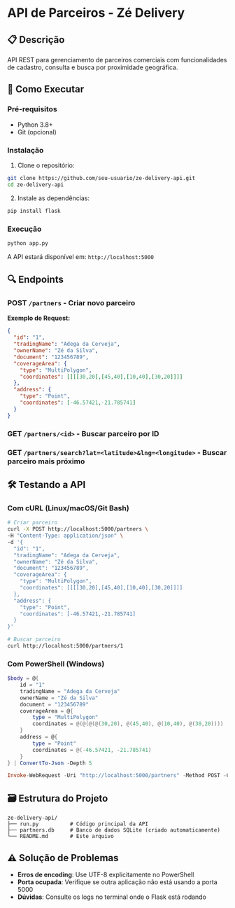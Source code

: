 # API de Parceiros - Zé Delivery

## 📋 Descrição
API REST para gerenciamento de parceiros comerciais com funcionalidades de cadastro, consulta e busca por proximidade geográfica.

## 🚀 Como Executar

### Pré-requisitos
- Python 3.8+
- Git (opcional)

### Instalação
1. Clone o repositório:
```bash
git clone https://github.com/seu-usuario/ze-delivery-api.git
cd ze-delivery-api
```

2. Instale as dependências:
```bash
pip install flask
```

### Execução
```bash
python app.py
```
A API estará disponível em: `http://localhost:5000`

## 🔍 Endpoints

### POST `/partners` - Criar novo parceiro
**Exemplo de Request:**
```json
{
  "id": "1",
  "tradingName": "Adega da Cerveja",
  "ownerName": "Zé da Silva",
  "document": "123456789",
  "coverageArea": {
    "type": "MultiPolygon",
    "coordinates": [[[[30,20],[45,40],[10,40],[30,20]]]]
  },
  "address": {
    "type": "Point",
    "coordinates": [-46.57421,-21.785741]
  }
}
```

### GET `/partners/<id>` - Buscar parceiro por ID

### GET `/partners/search?lat=<latitude>&lng=<longitude>` - Buscar parceiro mais próximo

## 🛠️ Testando a API

### Com cURL (Linux/macOS/Git Bash)
```bash
# Criar parceiro
curl -X POST http://localhost:5000/partners \
-H "Content-Type: application/json" \
-d '{
  "id": "1",
  "tradingName": "Adega da Cerveja",
  "ownerName": "Zé da Silva",
  "document": "123456789",
  "coverageArea": {
    "type": "MultiPolygon",
    "coordinates": [[[[30,20],[45,40],[10,40],[30,20]]]]
  },
  "address": {
    "type": "Point",
    "coordinates": [-46.57421,-21.785741]
  }
}'

# Buscar parceiro
curl http://localhost:5000/partners/1
```

### Com PowerShell (Windows)
```powershell
$body = @{
    id = "1"
    tradingName = "Adega da Cerveja"
    ownerName = "Zé da Silva"
    document = "123456789"
    coverageArea = @{
        type = "MultiPolygon"
        coordinates = @(@(@(@(30,20), @(45,40), @(10,40), @(30,20))))
    }
    address = @{
        type = "Point"
        coordinates = @(-46.57421, -21.785741)
    }
} | ConvertTo-Json -Depth 5

Invoke-WebRequest -Uri "http://localhost:5000/partners" -Method POST -ContentType "application/json" -Body $body
```

## 🗃️ Estrutura do Projeto
```
ze-delivery-api/
├── run.py          # Código principal da API
├── partners.db     # Banco de dados SQLite (criado automaticamente)
└── README.md       # Este arquivo
```

## ⚠️ Solução de Problemas
- **Erros de encoding**: Use UTF-8 explicitamente no PowerShell
- **Porta ocupada**: Verifique se outra aplicação não está usando a porta 5000
- **Dúvidas**: Consulte os logs no terminal onde o Flask está rodando
